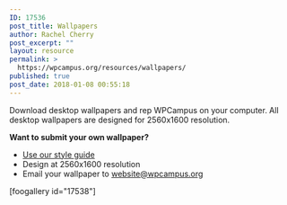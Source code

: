 ```yaml
---
ID: 17536
post_title: Wallpapers
author: Rachel Cherry
post_excerpt: ""
layout: resource
permalink: >
  https://wpcampus.org/resources/wallpapers/
published: true
post_date: 2018-01-08 00:55:18
---
```

Download desktop wallpapers and rep WPCampus on your computer. All desktop wallpapers are designed for 2560x1600 resolution.

<strong>Want to submit your own wallpaper?</strong>

<ul>
<li><a href="https://smile.frontify.com/d/9xHoLz6euMGd/wpcampus-style-guide">Use our style guide</a></li>
<li>Design at 2560x1600 resolution</li>
<li>Email your wallpaper to <a href="mailto:website@wpcampus.org">website@wpcampus.org</a></li>
</ul>

[foogallery id="17538"]
